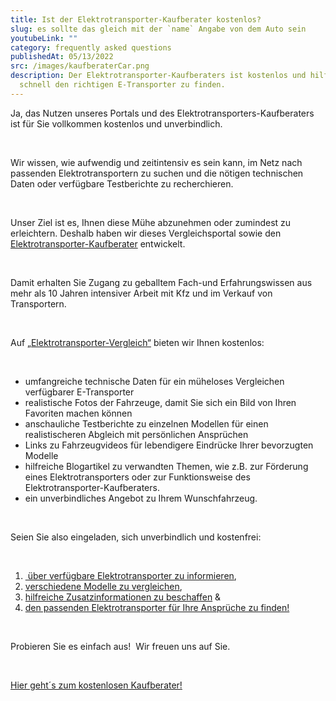 ```yaml
---
title: Ist der Elektrotransporter-Kaufberater kostenlos?
slug: es sollte das gleich mit der `name` Angabe von dem Auto sein
youtubeLink: ""
category: frequently asked questions
publishedAt: 05/13/2022
src: /images/kaufberaterCar.png
description: Der Elektrotransporter-Kaufberaters ist kostenlos und hilft Ihnen,
  schnell den richtigen E-Transporter zu finden.
---
```

Ja, das Nutzen unseres Portals und des Elektrotransporters-Kaufberaters ist für Sie vollkommen kostenlos und unverbindlich.

<br />

Wir wissen, wie aufwendig und zeitintensiv es sein kann, im Netz nach passenden Elektrotransportern zu suchen und die nötigen technischen Daten oder verfügbare Testberichte zu recherchieren.

<br />

Unser Ziel ist es, Ihnen diese Mühe abzunehmen oder zumindest zu erleichtern. Deshalb haben wir dieses Vergleichsportal sowie den [Elektrotransporter-Kaufberater](https://preview-elektrotransporter-vergleich.vercel.app/caradvisor) entwickelt.

<br />

Damit erhalten Sie Zugang zu geballtem Fach-und Erfahrungswissen aus mehr als 10 Jahren intensiver Arbeit mit Kfz und im Verkauf von Transportern.

<br />

Auf [„Elektrotransporter-Vergleich“](https://preview-elektrotransporter-vergleich.vercel.app/) bieten wir Ihnen kostenlos:

<br />

* umfangreiche technische Daten für ein müheloses Vergleichen verfügbarer E-Transporter
* realistische Fotos der Fahrzeuge, damit Sie sich ein Bild von Ihren Favoriten machen können
* anschauliche Testberichte zu einzelnen Modellen für einen realistischeren Abgleich mit persönlichen Ansprüchen
* Links zu Fahrzeugvideos für lebendigere Eindrücke Ihrer bevorzugten Modelle
* hilfreiche Blogartikel zu verwandten Themen, wie z.B. zur Förderung eines Elektrotransporters oder zur Funktionsweise des Elektrotransporter-Kaufberaters.
* ein unverbindliches Angebot zu Ihrem Wunschfahrzeug.

<br />

Seien Sie also eingeladen, sich unverbindlich und kostenfrei:

<br />

1. [ über verfügbare Elektrotransporter zu informieren](https://preview-elektrotransporter-vergleich.vercel.app/),
2. [ verschiedene Modelle zu vergleichen](https://preview-elektrotransporter-vergleich.vercel.app/comparePage),
3.  [hilfreiche Zusatzinformationen zu beschaffen](https://preview-elektrotransporter-vergleich.vercel.app/magazin) &
4.  [den passenden Elektrotransporter für Ihre Ansprüche zu finden!](https://preview-elektrotransporter-vergleich.vercel.app/caradvisor) 

<br />

Probieren Sie es einfach aus!  Wir freuen uns auf Sie.

<br />

[Hier geht´s zum kostenlosen Kaufberater!](https://preview-elektrotransporter-vergleich.vercel.app/caradvisor)